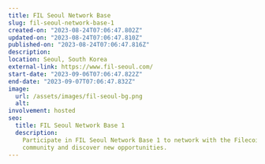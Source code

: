 ```yaml
---
title: FIL Seoul Network Base
slug: fil-seoul-network-base-1
created-on: "2023-08-24T07:06:47.802Z"
updated-on: "2023-08-24T07:06:47.810Z"
published-on: "2023-08-24T07:06:47.816Z"
description:
location: Seoul, South Korea
external-link: https://www.fil-seoul.com/
start-date: "2023-09-06T07:06:47.822Z"
end-date: "2023-09-07T07:06:47.832Z"
image:
  url: /assets/images/fil-seoul-bg.png
  alt:
involvement: hosted
seo:
  title: FIL Seoul Network Base 1
  description:
    Participate in FIL Seoul Network Base 1 to network with the Filecoin
    community and discover new opportunities.
---
```

